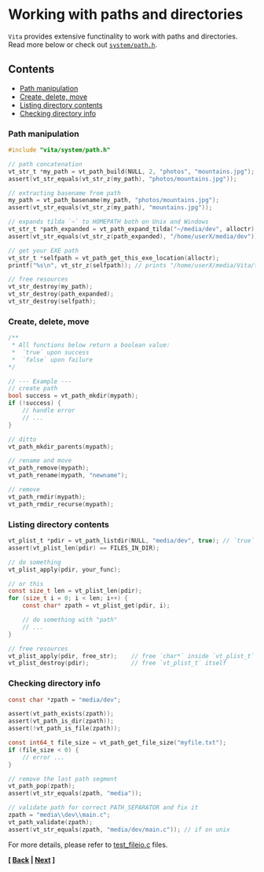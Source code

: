 # Working with paths and directories
`Vita` provides extensive functinality to work with paths and directories. Read more below or check out [`system/path.h`](../../inc/vita/system/path.h).

## Contents
* [Path manipulation](page4.md#path-manipulation)
* [Create, delete, move](page4.md#create-delete-move)
* [Listing directory contents](page4.md#listing-directory-contents)
* [Checking directory info](page4.md#checking-directory-info)

### Path manipulation
```c
#include "vita/system/path.h"

// path concatenation
vt_str_t *my_path = vt_path_build(NULL, 2, "photos", "mountains.jpg");
assert(vt_str_equals(vt_str_z(my_path), "photos/mountains.jpg"));

// extracting basename from path
my_path = vt_path_basename(my_path, "photos/mountains.jpg");
assert(vt_str_equals(vt_str_z(my_path), "mountains.jpg"));

// expands tilda `~` to HOMEPATH both on Unix and Windows
vt_str_t *path_expanded = vt_path_expand_tilda("~/media/dev", alloctr);  // if alloctr == NULL, uses plain calloc/free
assert(vt_str_equals(vt_str_z(path_expanded), "/home/userX/media/dev"));

// get your EXE path
vt_str_t *selfpath = vt_path_get_this_exe_location(alloctr);             // if alloctr == NULL, uses plain calloc/free
printf("%s\n", vt_str_z(selfpath)); // prints "/home/userX/media/Vita/tests/bin/test_path"

// free resources
vt_str_destroy(my_path); 
vt_str_destroy(path_expanded);
vt_str_destroy(selfpath);
```

### Create, delete, move
```c
/**
 * All functions below return a boolean value:
 *  `true` upon success
 *  `false` upon failure
*/

// --- Example ---
// create path
bool success = vt_path_mkdir(mypath);
if (!success) {
    // handle error
    // ...
}

// ditto
vt_path_mkdir_parents(mypath);

// rename and move
vt_path_remove(mypath);
vt_path_rename(mypath, "newname");

// remove
vt_path_rmdir(mypath);
vt_path_rmdir_recurse(mypath);
```

### Listing directory contents
```c
vt_plist_t *pdir = vt_path_listdir(NULL, "media/dev", true); // `true` here is for ignoring dot.files: .vim, .gitignore, etc...
assert(vt_plist_len(pdir) == FILES_IN_DIR);

// do something
vt_plist_apply(pdir, your_func);

// or this
const size_t len = vt_plist_len(pdir);
for (size_t i = 0; i < len; i++) {
    const char* zpath = vt_plist_get(pdir, i);

    // do something with "path"
    // ...
}

// free resources
vt_plist_apply(pdir, free_str);    // free `char*` inside `vt_plist_t` | void free_str(void *ptr, size_t index) { free(ptr); }
vt_plist_destroy(pdir);            // free `vt_plist_t` itself
```

### Checking directory info
```c
const char *zpath = "media/dev";

assert(vt_path_exists(zpath));
assert(vt_path_is_dir(zpath));
assert(!vt_path_is_file(zpath));

const int64_t file_size = vt_path_get_file_size("myfile.txt");
if (file_size < 0) {
    // error ...
}

// remove the last path segment
vt_path_pop(zpath);
assert(vt_str_equals(zpath, "media"));

// validate path for correct PATH_SEPARATOR and fix it
zpath = "media\\dev\\main.c";
vt_path_validate(zpath);
assert(vt_str_equals(zpath, "media/dev/main.c")); // if on unix
```

For more details, please refer to [test_fileio.c](../../tests/src/test_path.c) files.

**[ [Back](page3.md) | [Next](page5.md) ]**
